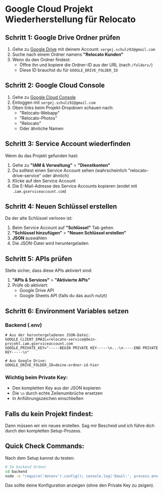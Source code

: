 # Google Cloud Projekt Wiederherstellung für Relocato

## Schritt 1: Google Drive Ordner prüfen

1. Gehe zu [Google Drive](https://drive.google.com) mit deinem Account: `sergej.schulz92@gmail.com`
2. Suche nach einem Ordner namens **"Relocato Kunden"**
3. Wenn du den Ordner findest:
   - Öffne ihn und kopiere die Ordner-ID aus der URL (nach `/folders/`)
   - Diese ID brauchst du für `GOOGLE_DRIVE_FOLDER_ID`

## Schritt 2: Google Cloud Console

1. Gehe zu [Google Cloud Console](https://console.cloud.google.com)
2. Einloggen mit `sergej.schulz92@gmail.com`
3. Oben links beim Projekt-Dropdown schauen nach:
   - "Relocato-Webapp"
   - "Relocato-Photos"
   - "Relocato"
   - Oder ähnliche Namen

## Schritt 3: Service Account wiederfinden

Wenn du das Projekt gefunden hast:

1. Gehe zu **"IAM & Verwaltung"** > **"Dienstkonten"**
2. Du solltest einen Service Account sehen (wahrscheinlich "relocato-drive-service" oder ähnlich)
3. Klicke auf den Service Account
4. Die E-Mail-Adresse des Service Accounts kopieren (endet mit `.iam.gserviceaccount.com`)

## Schritt 4: Neuen Schlüssel erstellen

Da der alte Schlüssel verloren ist:

1. Beim Service Account auf **"Schlüssel"** Tab gehen
2. **"Schlüssel hinzufügen"** > **"Neuen Schlüssel erstellen"**
3. **JSON** auswählen
4. Die JSON-Datei wird heruntergeladen

## Schritt 5: APIs prüfen

Stelle sicher, dass diese APIs aktiviert sind:
1. **"APIs & Services"** > **"Aktivierte APIs"**
2. Prüfe ob aktiviert:
   - Google Drive API
   - Google Sheets API (falls du das auch nutzt)

## Schritt 6: Environment Variables setzen

### Backend (.env)
```env
# Aus der heruntergeladenen JSON-Datei:
GOOGLE_CLIENT_EMAIL=relocato-service@dein-projekt.iam.gserviceaccount.com
GOOGLE_PRIVATE_KEY="-----BEGIN PRIVATE KEY-----\n...\n-----END PRIVATE KEY-----\n"

# Aus Google Drive:
GOOGLE_DRIVE_FOLDER_ID=deine-ordner-id-hier
```

### Wichtig beim Private Key:
- Den kompletten Key aus der JSON kopieren
- Die `\n` durch echte Zeilenumbrüche ersetzen
- In Anführungszeichen einschließen

## Falls du kein Projekt findest:

Dann müssen wir ein neues erstellen. Sag mir Bescheid und ich führe dich durch den kompletten Setup-Prozess.

## Quick Check Commands:

Nach dem Setup kannst du testen:

```bash
# Im backend Ordner
cd backend
node -e "require('dotenv').config(); console.log('Email:', process.env.GOOGLE_CLIENT_EMAIL); console.log('Key vorhanden:', !!process.env.GOOGLE_PRIVATE_KEY); console.log('Folder ID:', process.env.GOOGLE_DRIVE_FOLDER_ID)"
```

Das sollte deine Konfiguration anzeigen (ohne den Private Key zu zeigen).